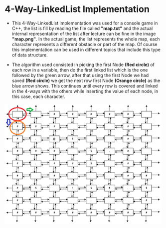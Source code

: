 # 4-Way-LinkedList Implementation

- This  4-Way-LinkedList implementation was used for a console game in C++, the list
is fill by reading the file called **"map.txt"** and the actual internal representation
of the list after lecture can be fine in the image **"map.png"**. In the actual game, the list
represents the whole map, each character represents a different obstacle or part of the map. Of course
this implementation can be used in different topics that include this type of data structure.

- The algorithm used consisted in picking the first Node **(Red circle)** of each row in a variable, then do 
the first linked list which is the one followed by the green arrow, after that using the first Node we had saved **(Red circle)**
we get the next row first Node **(Orange circle)** as the blue arrow shows. This continues until every row is covered and linked 
in the 4-ways with the others while inserting the value of each node, in this case, each character.


![Image of map](https://github.com/Alvarodb/4-Way-LinkedList/blob/master/fourLinkedList/algorithm.png)


